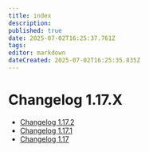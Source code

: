 ```yaml
---
title: index
description: 
published: true
date: 2025-07-02T16:25:37.761Z
tags: 
editor: markdown
dateCreated: 2025-07-02T16:25:35.835Z
---
```


# Changelog 1.17.X

*   [Changelog 1.17.2](changelog-1.17.2.md)
*   [Changelog 1.17.1](changelog-1.17.1.md)
*   [Changelog 1.17](changelog-1.17.md)

